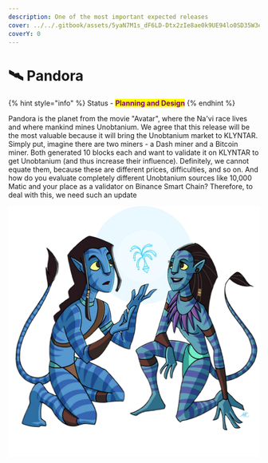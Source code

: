 ```yaml
---
description: One of the most important expected releases
cover: ../../.gitbook/assets/5yaN7M1s_dF6LD-Dtx2zIe8ae0k9UE94lo0SD35W3eo.webp
coverY: 0
---
```


# 🛰 Pandora

{% hint style="info" %}
Status - <mark style="color:purple;">**Planning and Design**</mark>
{% endhint %}

Pandora is the planet from the movie "Avatar", where the Na'vi race lives and where mankind mines Unobtanium. We agree that this release will be the most valuable because it will bring the Unobtanium market to KLYNTAR. Simply put, imagine there are two miners - a Dash miner and a Bitcoin miner. Both generated 10 blocks each and want to validate it on KLYNTAR to get Unobtanium (and thus increase their influence). Definitely, we cannot equate them, because these are different prices, difficulties, and so on. And how do you evaluate completely different Unobtanium sources like 10,000 Matic and your place as a validator on Binance Smart Chain? Therefore, to deal with this, we need such an update

![](<../../.gitbook/assets/image (9).png>)
